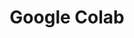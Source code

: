 ---
title: "Google Colab"
categories: ["Development"]

link:
    url: "https://hackernoon.com/train-your-machine-learning-models-on-googles-gpus-for-free-forever-a41bd309d6ad"
    dead: false

tweet: "Google Colab trains prototypes and small ML models for free."
---